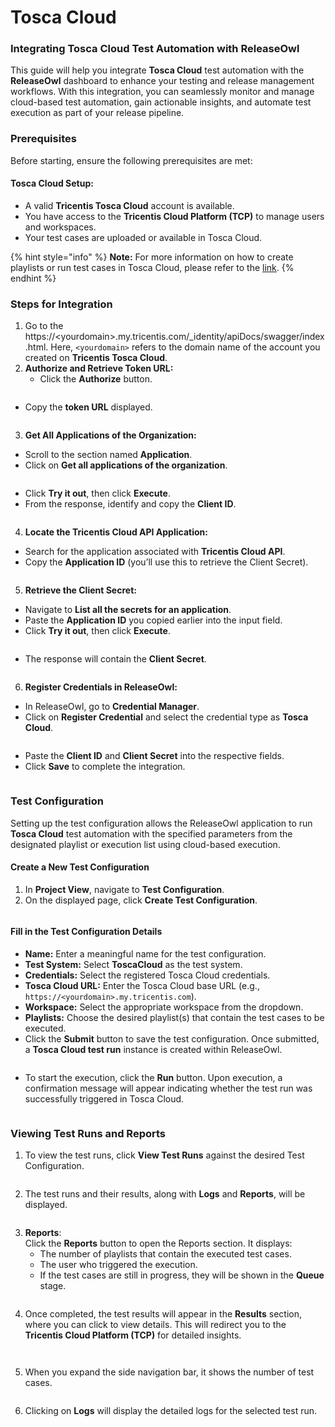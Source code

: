 # Tosca Cloud

### Integrating Tosca Cloud Test Automation with ReleaseOwl

This guide will help you integrate **Tosca Cloud** test automation with the **ReleaseOwl** dashboard to enhance your testing and release management workflows. With this integration, you can seamlessly monitor and manage cloud-based test automation, gain actionable insights, and automate test execution as part of your release pipeline.

### Prerequisites

Before starting, ensure the following prerequisites are met:

#### &#x20;Tosca Cloud Setup:

* A valid **Tricentis Tosca Cloud** account is available.
* You have access to the **Tricentis Cloud Platform (TCP)** to manage users and workspaces.
* Your test cases are uploaded or available in Tosca Cloud.

{% hint style="info" %}
**Note:** For more information on how to create playlists or run test cases in Tosca Cloud, please refer to the [link](https://documentation.tricentis.com/tricentis_cloud/en/content/run_tests/run_tests.htm).
{% endhint %}

### Steps for Integration

1. Go to the https://\<yourdomain>.my.tricentis.com/\_identity/apiDocs/swagger/index.html.  Here, `<yourdomain>` refers to the domain name of the account you created on **Tricentis Tosca Cloud**.
2. **Authorize and Retrieve Token URL:**
   * Click the **Authorize** button.

<figure><img src="../../.gitbook/assets/image (4) (1) (1) (1) (1) (1) (1) (1) (1) (1) (1) (1).png" alt=""><figcaption></figcaption></figure>

* Copy the **token URL** displayed.

<figure><img src="../../.gitbook/assets/image (5) (1) (1) (1) (1) (1) (1) (1).png" alt=""><figcaption></figcaption></figure>

3. **Get All Applications of the Organization:**

* Scroll to the section named **Application**.
* Click on **Get all applications of the organization**.

<figure><img src="../../.gitbook/assets/image (7) (1) (1) (1).png" alt=""><figcaption></figcaption></figure>

* Click **Try it out**, then click **Execute**.
* From the response, identify and copy the **Client ID**.

<figure><img src="../../.gitbook/assets/image (8) (1) (1).png" alt=""><figcaption></figcaption></figure>

4. **Locate the Tricentis Cloud API Application:**

* Search for the application associated with **Tricentis Cloud API**.
* Copy the **Application ID** (you’ll use this to retrieve the Client Secret).

<figure><img src="../../.gitbook/assets/image (10) (1) (1).png" alt=""><figcaption></figcaption></figure>

5. **Retrieve the Client Secret:**

* Navigate to **List all the secrets for an application**.
* Paste the **Application ID** you copied earlier into the input field.
* Click **Try it out**, then click **Execute**.

<figure><img src="../../.gitbook/assets/image (12) (1) (1).png" alt=""><figcaption></figcaption></figure>

* The response will contain the **Client Secret**.

<figure><img src="../../.gitbook/assets/image (14) (1) (1).png" alt=""><figcaption></figcaption></figure>

6. **Register Credentials in ReleaseOwl:**

* In ReleaseOwl, go to **Credential Manager**.
* Click on **Register Credential** and select the credential type as **Tosca Cloud**.

<figure><img src="../../.gitbook/assets/image (16) (1) (1).png" alt=""><figcaption></figcaption></figure>

* Paste the **Client ID** and **Client Secret** into the respective fields.
* Click **Save** to complete the integration.

<figure><img src="../../.gitbook/assets/image (17) (1) (1).png" alt=""><figcaption></figcaption></figure>

### Test Configuration

Setting up the test configuration allows the ReleaseOwl application to run **Tosca Cloud** test automation with the specified parameters from the designated playlist or execution list using cloud-based execution.

#### **Create a New Test Configuration**

1. In **Project View**, navigate to **Test Configuration**.
2. On the displayed page, click **Create Test Configuration**.

<figure><img src="../../.gitbook/assets/image (4) (1) (1) (1) (1) (1) (1) (1) (1) (1) (1).png" alt=""><figcaption></figcaption></figure>

#### **Fill in the Test Configuration Details**

* **Name:** Enter a meaningful name for the test configuration.
* **Test System:** Select **ToscaCloud** as the test system.
* **Credentials:** Select the registered Tosca Cloud credentials.
* **Tosca Cloud URL:** Enter the Tosca Cloud base URL (e.g., `https://<yourdomain>.my.tricentis.com`).
* **Workspace:** Select the appropriate workspace from the dropdown.
* **Playlists:** Choose the desired playlist(s) that contain the test cases to be executed.
* Click the **Submit** button to save the test configuration. Once submitted, a **Tosca Cloud test run** instance is created within ReleaseOwl.

<figure><img src="../../.gitbook/assets/image (1) (1) (1) (1) (1) (1) (1) (1) (1) (1) (1) (1) (1) (1) (1) (1).png" alt=""><figcaption></figcaption></figure>

* To start the execution, click the **Run** button. Upon execution, a confirmation message will appear indicating whether the test run was successfully triggered in Tosca Cloud.

<figure><img src="../../.gitbook/assets/image (2) (1) (1) (1) (1) (1) (1) (1) (1) (1) (1) (1) (1) (1).png" alt=""><figcaption></figcaption></figure>

### Viewing Test Runs and Reports

1. To view the test runs, click **View Test Runs** against the desired Test Configuration.

<figure><img src="../../.gitbook/assets/image (3) (1) (1) (1) (1) (1) (1) (1) (1) (1) (1) (1) (1).png" alt=""><figcaption></figcaption></figure>

2. The test runs and their results, along with **Logs** and **Reports**, will be displayed.

<figure><img src="../../.gitbook/assets/image (1478).png" alt=""><figcaption></figcaption></figure>

3. **Reports**:\
   Click the **Reports** button to open the Reports section. It displays:
   * The number of playlists that contain the executed test cases.
   * The user who triggered the execution.
   * If the test cases are still in progress, they will be shown in the **Queue** stage.&#x20;

<figure><img src="../../.gitbook/assets/image (1479).png" alt=""><figcaption></figcaption></figure>

4. Once completed, the test results will appear in the **Results** section, where you can click to view details. This will redirect you to the **Tricentis Cloud Platform (TCP)** for detailed insights.

<figure><img src="../../.gitbook/assets/image (1483).png" alt=""><figcaption></figcaption></figure>

<figure><img src="../../.gitbook/assets/image (1484).png" alt=""><figcaption></figcaption></figure>

5. When you expand the side navigation bar, it shows the number of test cases.

<figure><img src="../../.gitbook/assets/image (1480).png" alt=""><figcaption></figcaption></figure>

6. Clicking on **Logs** will display the detailed logs for the selected test run.

<figure><img src="../../.gitbook/assets/image (1481).png" alt=""><figcaption></figcaption></figure>

